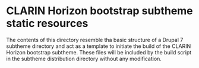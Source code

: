# CLARIN Horizon bootstrap subtheme static resources
The contents of this directory resemble tha basic structure of a Drupal 7 subtheme directory
and act as a template to initiate the build of the CLARIN Horizon bootstrap subtheme.
These files will be included by the build script in the subtheme distribution directory
without any modification.

